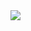 <img src ="https://www.canva.com/design/DAFMLKbw-Mo/GmtU0CNGKrYO_W4MzLedUg/edit?utm_content=DAFMLKbw-Mo&utm_campaign=designshare&utm_medium=link2&utm_source=sharebutton">
